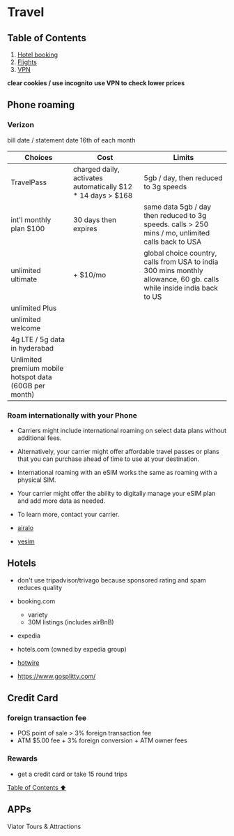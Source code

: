 # Travel

## Table of Contents

1. [Hotel booking](#hotels)
1. [Flights](#flights)
1. [VPN](#vpn)

**clear cookies / use incognito**
**use VPN to check lower prices**

## Phone roaming

### Verizon

bill date / statement date 16th of each month

| Choices | Cost  | Limits |
| --- | --- | --- |
| TravelPass | charged daily, activates automatically $12 * 14 days > $168 | 5gb / day, then reduced to 3g speeds |
| int'l monthly plan $100 | 30 days then expires | same data 5gb / day then reduced to 3g speeds. calls > 250 mins / mo, unlimited calls back to USA |
| unlimited ultimate | + $10/mo | global choice country, calls from USA to india 300 mins monthly allowance, 60 gb. calls while inside india back to US |
| unlimited Plus | | |
| unlimited welcome |||
| 4g LTE / 5g data  in hyderabad | | |
| Unlimited premium mobile hotspot data (60GB per month) | | |

### Roam internationally with your Phone

- Carriers might include international roaming on select data plans without additional fees.
- Alternatively, your carrier might offer affordable travel passes or plans that you can purchase ahead of time to use at your destination.
- International roaming with an eSIM works the same as roaming with a physical SIM.
- Your carrier might offer the ability to digitally manage your eSIM plan and add more data as needed.

- To learn more, contact your carrier.
- [airalo](https://www.airalo.com/)
- [yesim](https://yesim.app/)

## Hotels

- don't use tripadvisor/trivago because sponsored rating and spam reduces quality

- booking.com
  - variety
  - 30M listings (includes airBnB)
- expedia
- hotels.com (owned by expedia group)
- [hotwire](https://www.youtube.com/watch?v=ZxFakjps77o)
- <https://www.gosplitty.com/>

## Credit Card

### foreign transaction fee

- POS point of sale > 3% foreign transaction fee
- ATM $5.00 fee + 3% foreign conversion + ATM owner fees

### Rewards

- get a credit card or take 15 round trips

[Table of Contents ⬆️](#table-of-contents)

## APPs

Viator Tours & Attractions

